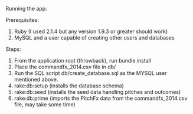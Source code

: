 Running the app:

Prerequisites:
1. Ruby (I used 2.1.4 but any version 1.9.3 or greater should work)
2. MySQL and a user capable of creating other users and databases

Steps:
1. From the application root (throwback), run bundle install
2. Place the commandfx_2014.csv file in db/
3. Run the SQL script db/create_database.sql as the MYSQL user mentioned above.
4. rake:db:setup (installs the database schema)
5. rake:db:seed (installs the seed data handling pitches and outcomes)
6. rake:db:prime (imports the PitchFx data from the commandfx_2014.csv file, may take some time)


